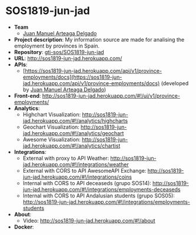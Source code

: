 # SOS1819-jun-jad

- **Team**
  - [Juan Manuel Arteaga Delgado](https://github.com/juanma71)
- **Project description**:  My information source are made for analising the employment by provinces in Spain.
- **Repository**: [gti-sos/SOS1819-jun-jad](https://github.com/gti-sos/SOS1819-jun-jad.git)
- **URL**: http://sos1819-jun-jad.herokuapp.com/
- **APIs**:
  - [https://sos1819-jun-jad.herokuapp.com/api/v1/province-employments/docs](https://sos1819-jun-jad.herokuapp.com/api/v1/province-employments/docs) (developed by [Juan Manuel Arteaga Delgado](https://github.com/juanma71))
- **Front-end**:  http://sos1819-jun-jad.herokuapp.com/#!/ui/v1/province-employments/
- **Analytics**:  
  - Highchart Visualization: http://sos1819-jun-jad.herokuapp.com/#!/analytics/highcharts  
  - Geochart Visualization: http://sos1819-jun-jad.herokuapp.com/#!/analytics/geochart
  - Awesome Visualization: http://sos1819-jun-jad.herokuapp.com/#!/analytics/chartist
- **Integrations**:  
  - External with proxy to API Weather: http://sos1819-jun-jad.herokuapp.com/#!/integrations/weather
  - External with CORS to API AwesomeAPI Exchange: http://sos1819-jun-jad.herokuapp.com/#!/integrations/coins
  - Internal with CORS to API deceaseds (grupo SOS14): http://sos1819-jun-jad.herokuapp.com/#!/integrations/employments-deceaseds
  - Internal with CORS to API Andalusian students (grupo SOS05): http://sos1819-jun-jad.herokuapp.com/#!/integrations/employments-students
- **About**:  
  - Video: http://sos1819-jun-jad.herokuapp.com/#!/about
- **Docker**:
